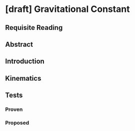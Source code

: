 # [draft] Gravitational Constant

## Requisite Reading

## Abstract


## Introduction


## Kinematics


## Tests


### Proven


### Proposed